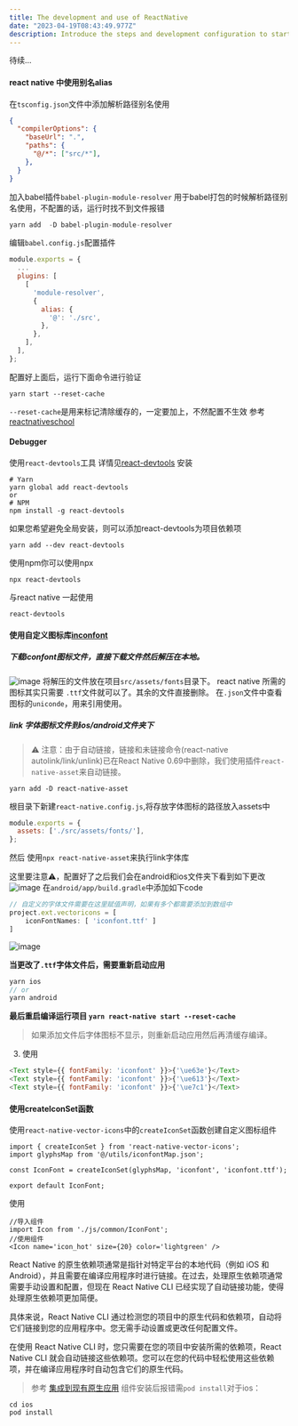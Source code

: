 ```yaml
---
title: The development and use of ReactNative
date: "2023-04-19T08:43:49.977Z"
description: Introduce the steps and development configuration to start using react native
---
```

待续...
#### react native 中使用别名alias
在`tsconfig.json`文件中添加解析路径别名使用
```json
{
  "compilerOptions": {
    "baseUrl": ".",
    "paths": {
      "@/*": ["src/*"],
    },
  }
}

```
加入babel插件`babel-plugin-module-resolver`
用于babel打包的时候解析路径别名使用，不配置的话，运行时找不到文件报错
```js
yarn add  -D babel-plugin-module-resolver
```
编辑`babel.config.js`配置插件
```jsx
module.exports = {
  ...
  plugins: [
    [
      'module-resolver',
      {
        alias: {
          '@': './src',
        },
      },
    ],
  ],
};

```
配置好上面后，运行下面命令进行验证
```
yarn start --reset-cache
```
`--reset-cache`是用来标记清除缓存的，一定要加上，不然配置不生效
参考[reactnativeschool](https://www.reactnativeschool.com/how-to-setup-path-alias-in-a-react-native-typescript-app)

#### Debugger
使用`react-devtools`工具 详情见[react-devtools](https://www.npmjs.com/package/react-devtools)
安装
```shell
# Yarn
yarn global add react-devtools
or
# NPM
npm install -g react-devtools
```
如果您希望避免全局安装，则可以添加react-devtools为项目依赖项
```shell
yarn add --dev react-devtools
```
使用npm你可以使用npx
```shell
npx react-devtools
```
与react native 一起使用
```shell
react-devtools
```

#### 使用自定义图标库[inconfont](https://www.iconfont.cn/)
##### 下载iconfont图标文件，直接下载文件然后解压在本地。
![image](../../assets//snipaste.png)
将解压的文件放在项目`src/assets/fonts`目录下。
react native 所需的图标其实只需要 `.ttf`文件就可以了。其余的文件直接删除。
在`.json`文件中查看图标的`uniconde`，用来引用使用。

##### link 字体图标文件到ios/android文件夹下
> ⚠️ 注意：由于自动链接，链接和未链接命令(react-native autolink/link/unlink)已在React Native 0.69中删除，我们使用插件`react-native-asset`来自动链接。
```shell
yarn add -D react-native-asset
```
根目录下新建`react-native.config.js`,将存放字体图标的路径放入assets中
```js
module.exports = {
  assets: ['./src/assets/fonts/'],
};

```
然后
使用`npx react-native-asset`来执行link字体库

这里要注意⚠️，配置好了之后我们会在android和ios文件夹下看到如下更改
![image](../../assets/Snipaste2.png)
在`android/app/build.gradle`中添加如下code
```js
// 自定义的字体文件需要在这里赋值声明，如果有多个都需要添加到数组中
project.ext.vectoricons = [
    iconFontNames: [ 'iconfont.ttf' ]
]
```
![image](../../assets/Snipaste3.png)

<b>当更改了`.ttf`字体文件后，需要重新启动应用</b>
```js
yarn ios
// or
yarn android
```
<b>最后重启编译运行项目 `yarn react-native start --reset-cache`</b>
> 如果添加文件后字体图标不显示，则重新启动应用然后再清缓存编译。

3. 使用
```js
<Text style={{ fontFamily: 'iconfont' }}>{'\ue63e'}</Text>
<Text style={{ fontFamily: 'iconfont' }}>{'\ue613'}</Text>
<Text style={{ fontFamily: 'iconfont' }}>{'\ue7c1'}</Text>
```
#### 使用createIconSet函数
使用`react-native-vector-icons`中的`createIconSet`函数创建自定义图标组件
```tsx
import { createIconSet } from 'react-native-vector-icons';
import glyphsMap from '@/utils/iconfontMap.json';

const IconFont = createIconSet(glyphsMap, 'iconfont', 'iconfont.ttf');

export default IconFont;
```
使用
```tsx
//导入组件
import Icon from './js/common/IconFont';
//使用组件
<Icon name='icon_hot' size={20} color='lightgreen' />
```


React Native 的原生依赖项通常是指针对特定平台的本地代码（例如 iOS 和 Android），并且需要在编译应用程序时进行链接。在过去，处理原生依赖项通常需要手动设置和配置，但现在 React Native CLI 已经实现了自动链接功能，使得处理原生依赖项更加简便。

具体来说，React Native CLI 通过检测您的项目中的原生代码和依赖项，自动将它们链接到您的应用程序中。您无需手动设置或更改任何配置文件。

在使用 React Native CLI 时，您只需要在您的项目中安装所需的依赖项，React Native CLI 就会自动链接这些依赖项。您可以在您的代码中轻松使用这些依赖项，并在编译应用程序时自动包含它们的原生代码。

> 参考 [集成到现有原生应用](https://reactnative.cn/docs/integration-with-existing-apps)
组件安装后报错需`pod install`对于ios：
```shell
cd ios
pod install
```